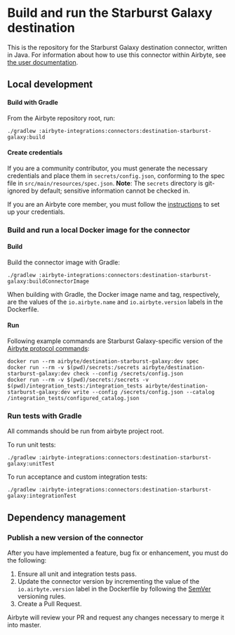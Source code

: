 # Build and run the Starburst Galaxy destination

This is the repository for the Starburst Galaxy destination connector, written in Java. For
information about how to use this connector within Airbyte, see
[the user documentation](https://docs.airbyte.com/integrations/destinations/starburst-galaxy).

## Local development

#### Build with Gradle

From the Airbyte repository root, run:

```
./gradlew :airbyte-integrations:connectors:destination-starburst-galaxy:build
```

#### Create credentials

If you are a community contributor, you must generate the necessary credentials and place them in
`secrets/config.json`, conforming to the spec file in `src/main/resources/spec.json`. **Note**: The
`secrets` directory is git-ignored by default; sensitive information cannot be checked in.

If you are an Airbyte core member, you must follow the
[instructions](https://docs.airbyte.com/connector-development#using-credentials-in-ci) to set up
your credentials.

### Build and run a local Docker image for the connector

#### Build

Build the connector image with Gradle:

```
./gradlew :airbyte-integrations:connectors:destination-starburst-galaxy:buildConnectorImage
```

When building with Gradle, the Docker image name and tag, respectively, are the values of the
`io.airbyte.name` and `io.airbyte.version` labels in the Dockerfile.

#### Run

Following example commands are Starburst Galaxy-specific version of the
[Airbyte protocol commands](https://docs.airbyte.com/understanding-airbyte/airbyte-protocol):

```
docker run --rm airbyte/destination-starburst-galaxy:dev spec
docker run --rm -v $(pwd)/secrets:/secrets airbyte/destination-starburst-galaxy:dev check --config /secrets/config.json
docker run --rm -v $(pwd)/secrets:/secrets -v $(pwd)/integration_tests:/integration_tests airbyte/destination-starburst-galaxy:dev write --config /secrets/config.json --catalog /integration_tests/configured_catalog.json
```

### Run tests with Gradle

All commands should be run from airbyte project root.

To run unit tests:

```
./gradlew :airbyte-integrations:connectors:destination-starburst-galaxy:unitTest
```

To run acceptance and custom integration tests:

```
./gradlew :airbyte-integrations:connectors:destination-starburst-galaxy:integrationTest
```

## Dependency management

### Publish a new version of the connector

After you have implemented a feature, bug fix or enhancement, you must do the following:

1. Ensure all unit and integration tests pass.
2. Update the connector version by incrementing the value of the `io.airbyte.version` label in the
   Dockerfile by following the [SemVer](https://semver.org/) versioning rules.
3. Create a Pull Request.

Airbyte will review your PR and request any changes necessary to merge it into master.
